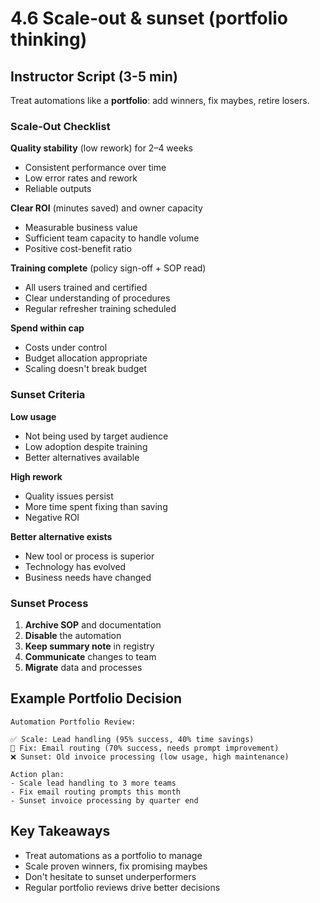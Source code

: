 # 4.6 Scale-out & sunset (portfolio thinking)

## Instructor Script (3-5 min)

Treat automations like a **portfolio**: add winners, fix maybes, retire losers.

### Scale-Out Checklist

**Quality stability** (low rework) for 2–4 weeks

- Consistent performance over time
- Low error rates and rework
- Reliable outputs

**Clear ROI** (minutes saved) and owner capacity

- Measurable business value
- Sufficient team capacity to handle volume
- Positive cost-benefit ratio

**Training complete** (policy sign-off + SOP read)

- All users trained and certified
- Clear understanding of procedures
- Regular refresher training scheduled

**Spend within cap**

- Costs under control
- Budget allocation appropriate
- Scaling doesn't break budget

### Sunset Criteria

**Low usage**

- Not being used by target audience
- Low adoption despite training
- Better alternatives available

**High rework**

- Quality issues persist
- More time spent fixing than saving
- Negative ROI

**Better alternative exists**

- New tool or process is superior
- Technology has evolved
- Business needs have changed

### Sunset Process

1. **Archive SOP** and documentation
2. **Disable** the automation
3. **Keep summary note** in registry
4. **Communicate** changes to team
5. **Migrate** data and processes

## Example Portfolio Decision

```
Automation Portfolio Review:

✅ Scale: Lead handling (95% success, 40% time savings)
🔧 Fix: Email routing (70% success, needs prompt improvement)
❌ Sunset: Old invoice processing (low usage, high maintenance)

Action plan:
- Scale lead handling to 3 more teams
- Fix email routing prompts this month
- Sunset invoice processing by quarter end
```

## Key Takeaways

- Treat automations as a portfolio to manage
- Scale proven winners, fix promising maybes
- Don't hesitate to sunset underperformers
- Regular portfolio reviews drive better decisions
